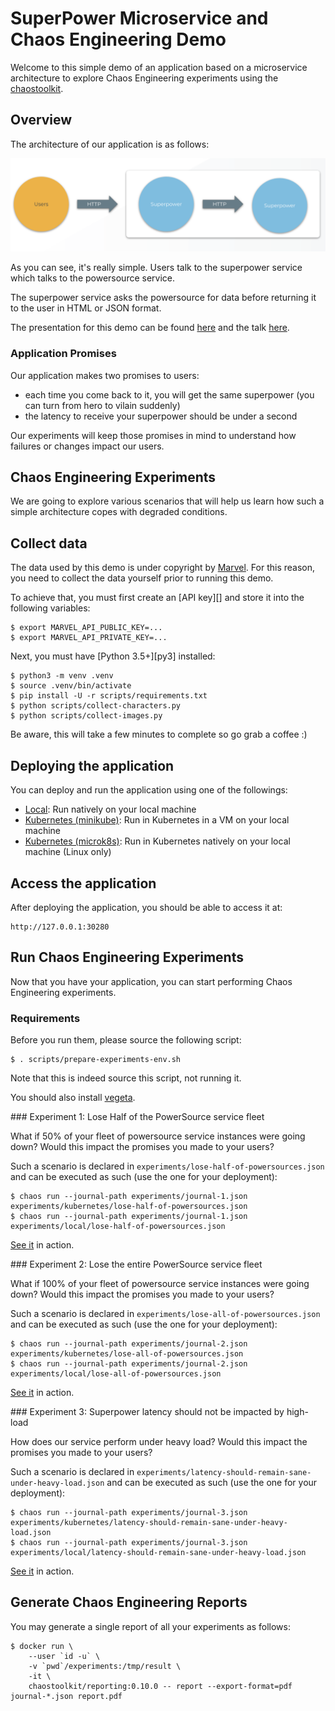 # SuperPower Microservice and Chaos Engineering Demo

Welcome to this simple demo of an application based on a microservice
architecture to explore Chaos Engineering experiments using the
[chaostoolkit][].

[chaostoolkit]: https://chaostoolkit.org/

## Overview

The architecture of our application is as follows:

![Architecture](https://github.com/chaosiq/superpower-demo/raw/master/data/arch.png "Architecture")

As you can see, it's really simple. Users talk to the superpower service which
talks to the powersource service.

The superpower service asks the powersource for data before returning it to the
user in HTML or JSON format.

The presentation for this demo can be found [here](https://www.slideshare.net/Lawouach/chaos-engineering-and-systems-reliability)
and the talk [here](https://skillsmatter.com/skillscasts/12908-distributed-system-reliability-through-chaos-engineering).

### Application Promises

Our application makes two promises to users:

* each time you come back to it, you will get the same superpower (you can turn from hero to vilain suddenly)
* the latency to receive your superpower should be under a second

Our experiments will keep those promises in mind to understand how failures
or changes impact our users.

## Chaos Engineering Experiments

We are going to explore various scenarios that will help us learn how such a
simple architecture copes with degraded conditions.

## Collect data

The data used by this demo is under copyright by [Marvel][]. For this reason,
you need to collect the data yourself prior to running this demo.

To achieve that, you must first create an [API key][] and store it into
the following variables:

```
$ export MARVEL_API_PUBLIC_KEY=...
$ export MARVEL_API_PRIVATE_KEY=...
```

[Marvel]: https://developer.marvel.com/
[apikey]: https://developer.marvel.com/documentation/getting_started

Next, you must have [Python 3.5+][py3] installed:

```
$ python3 -m venv .venv
$ source .venv/bin/activate
$ pip install -U -r scripts/requirements.txt
$ python scripts/collect-characters.py
$ python scripts/collect-images.py
```

Be aware, this will take a few minutes to complete so go grab a coffee :)

## Deploying the application

You can deploy and run the application using one of the followings:

* [Local](https://github.com/chaosiq/superpower-demo/blob/master/docs/local.md): Run natively on your local machine
* [Kubernetes (minikube)](https://github.com/chaosiq/superpower-demo/blob/master/docs/minikube.md): Run in Kubernetes in a VM on your local machine
* [Kubernetes (microk8s)](https://github.com/chaosiq/superpower-demo/blob/master/docs/microk8s.md): Run in Kubernetes natively on your local machine (Linux only)


## Access the application

After deploying the application, you should be able to access it at:

```
http://127.0.0.1:30280
```

## Run Chaos Engineering Experiments

Now that you have your application, you can start performing Chaos Engineering
experiments.

### Requirements

Before you run them, please source the following script:

```
$ . scripts/prepare-experiments-env.sh
```

Note that this is indeed source this script, not running it.

You should also install [vegeta][].

[vegeta]: https://github.com/tsenart/vegeta

### Experiment 1: Lose Half of the PowerSource service fleet

What if 50% of your fleet of powersource service instances were going down?
Would this impact the promises you made to your users?

Such a scenario is declared in `experiments/lose-half-of-powersources.json`
and can be executed as such (use the one for your deployment):

```
$ chaos run --journal-path experiments/journal-1.json experiments/kubernetes/lose-half-of-powersources.json
$ chaos run --journal-path experiments/journal-1.json experiments/local/lose-half-of-powersources.json
```

[See it](https://asciinema.org/a/209775) in action.

### Experiment 2: Lose the entire PowerSource service fleet

What if 100% of your fleet of powersource service instances were going down?
Would this impact the promises you made to your users?

Such a scenario is declared in `experiments/lose-all-of-powersources.json`
and can be executed as such (use the one for your deployment):

```
$ chaos run --journal-path experiments/journal-2.json experiments/kubernetes/lose-all-of-powersources.json
$ chaos run --journal-path experiments/journal-2.json experiments/local/lose-all-of-powersources.json
```

[See it](https://asciinema.org/a/209776) in action.

### Experiment 3: Superpower latency should not be impacted by high-load

How does our service perform under heavy load?
Would this impact the promises you made to your users?

Such a scenario is declared in
`experiments/latency-should-remain-sane-under-heavy-load.json` and can be
executed as such (use the one for your deployment):

```
$ chaos run --journal-path experiments/journal-3.json experiments/kubernetes/latency-should-remain-sane-under-heavy-load.json
$ chaos run --journal-path experiments/journal-3.json experiments/local/latency-should-remain-sane-under-heavy-load.json
```

[See it](https://asciinema.org/a/209786) in action.

## Generate Chaos Engineering Reports

You may generate a single report of all your experiments as follows:

```
$ docker run \
    --user `id -u` \
    -v `pwd`/experiments:/tmp/result \
    -it \
    chaostoolkit/reporting:0.10.0 -- report --export-format=pdf journal-*.json report.pdf
```
